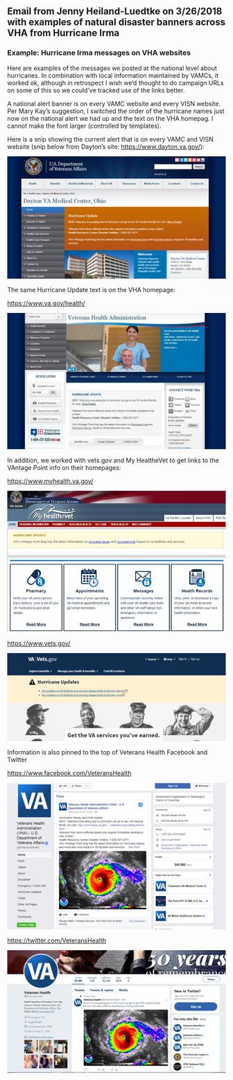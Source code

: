 

## Email from Jenny Heiland-Luedtke on 3/26/2018 with examples of natural disaster banners across VHA from Hurricane Irma

### Example: Hurricane Irma messages on VHA websites

Here are examples of the messages we posted at the national level  about hurricanes. In combination with local information maintained by VAMCs, it worked ok, although in retrospect I wish we’d thought to do campaign URLs on some of this so we could’ve tracked use of the links better.

A national alert banner is on every VAMC website and every VISN website. Per Mary Kay’s suggestion, I switched the order of the hurricane names just now on the national alert we had up and the text on the VHA homepag. I cannot make the font larger (controlled by templates).
 
Here is a snip showing the current alert that is on every VAMC and VISN website (snip below from Dayton’s site: https://www.dayton.va.gov/):

![VAMC Hurricane Banner](https://github.com/department-of-veterans-affairs/va.gov-team/blob/master/products/global/banners/natural-disasters/VAMC-Hurricane-Banner.jpg)

The same Hurricane Update text is on the VHA homepage:
 
https://www.va.gov/health/

![VHA Hurricane Banner](https://github.com/department-of-veterans-affairs/va.gov-team/blob/master/products/global/banners/natural-disasters/VHA-Hurricane-Banner.jpg)

In addition, we worked with vets.gov and My HealtheVet to get links to the VAntage Point info on their homepages:
 
https://www.myhealth.va.gov/

![MHV Hurricane Banner](https://github.com/department-of-veterans-affairs/va.gov-team/blob/master/products/global/banners/natural-disasters/MHV-Hurricane-Banner.jpg)

https://www.vets.gov/

![Vets.gov Hurricane Banner](https://github.com/department-of-veterans-affairs/va.gov-team/blob/master/products/global/banners/natural-disasters/Vets.gov-Hurricane-Banner.jpg)

Information is also pinned to the top of Veterans Health Facebook and Twitter
 
https://www.facebook.com/VeteransHealth

![VHA Facebook Hurricane Post](https://github.com/department-of-veterans-affairs/va.gov-team/blob/master/products/global/banners/natural-disasters/VHAFacebook-Hurricane-Post.jpg)

https://twitter.com/VeteransHealth

![VHA Twitter Hurricane Post](https://github.com/department-of-veterans-affairs/va.gov-team/blob/master/products/global/banners/natural-disasters/VHATwitter-Hurricane-Post.jpg)

